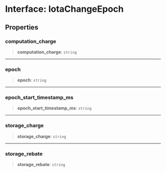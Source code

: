 # Interface: IotaChangeEpoch

## Properties

### computation\_charge

> **computation\_charge**: `string`

---

### epoch

> **epoch**: `string`

---

### epoch\_start\_timestamp\_ms

> **epoch\_start\_timestamp\_ms**: `string`

---

### storage\_charge

> **storage\_charge**: `string`

---

### storage\_rebate

> **storage\_rebate**: `string`
